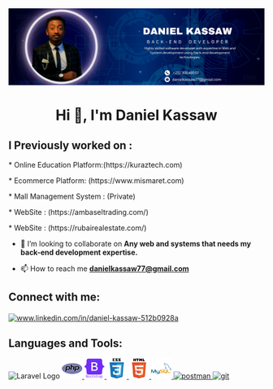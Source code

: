 <img src="https://github.com/Danielkassaw/Danielkassaw/blob/main/Navy%20And%20White%20Geometric%20Technology%20%20LinkedIn%20Banner%20(1).png" alt="LinkedIn Banner" />

<h1 align="center">Hi 👋, I'm Daniel Kassaw</h1>
<h2> I Previously worked on : </h2>
<p align="left"> * Online Education Platform:(https://kuraztech.com) </p>
<p align="left"> * Ecommerce Platform: (https://www.mismaret.com) </p>
<p align="left"> * Mall Management System : (Private) </p>
<p align="left"> * WebSite : (https://ambaseltrading.com/) </p>
<p align="left"> * WebSite : (https://rubairealestate.com/) </p>

- 👯 I’m looking to collaborate on **Any web and systems that needs my back-end development expertise.**

- 📫 How to reach me **danielkassaw77@gmail.com**

## Connect with me:
<p align="left">
<a href="https://www.linkedin.com/in/daniel-kassaw-512b0928a/" target="blank"><img align="center" src="https://raw.githubusercontent.com/rahuldkjain/github-profile-readme-generator/master/src/images/icons/Social/linked-in-alt.svg" alt="www.linkedin.com/in/daniel-kassaw-512b0928a" height="30" width="40" /></a>
</p>

## Languages and Tools:
<p><img src="https://laravel.com/img/logomark.min.svg" alt="Laravel Logo" height="40" width="40"/> <a href="https://www.php.net" target="_blank" rel="noreferrer"> <img src="https://raw.githubusercontent.com/devicons/devicon/master/icons/php/php-original.svg" alt="php" width="40" height="40"/> </a>
 <a href="https://getbootstrap.com" target="_blank" rel="noreferrer"> <img src="https://raw.githubusercontent.com/devicons/devicon/master/icons/bootstrap/bootstrap-plain-wordmark.svg" alt="bootstrap" width="40" height="40"/> </a> <a href="https://www.w3schools.com/css/" target="_blank" rel="noreferrer"> <img src="https://raw.githubusercontent.com/devicons/devicon/master/icons/css3/css3-original-wordmark.svg" alt="css3" width="40" height="40"/> </a>   </a> <a href="https://www.w3.org/html/" target="_blank" rel="noreferrer"> <img src="https://raw.githubusercontent.com/devicons/devicon/master/icons/html5/html5-original-wordmark.svg" alt="html5" width="40" height="40"/> </a> <a href="https://www.mysql.com/" target="_blank" rel="noreferrer"> <img src="https://raw.githubusercontent.com/devicons/devicon/master/icons/mysql/mysql-original-wordmark.svg" alt="mysql" width="40" height="40"/> </a>
<a href="https://postman.com" target="_blank" rel="noreferrer"> <img src="https://www.vectorlogo.zone/logos/getpostman/getpostman-icon.svg" alt="postman" width="40" height="40"/> </a><a href="https://git-scm.com/" target="_blank" rel="noreferrer"><img src="https://www.vectorlogo.zone/logos/git-scm/git-scm-icon.svg" alt="git" width="40" height="40"/> </p>
